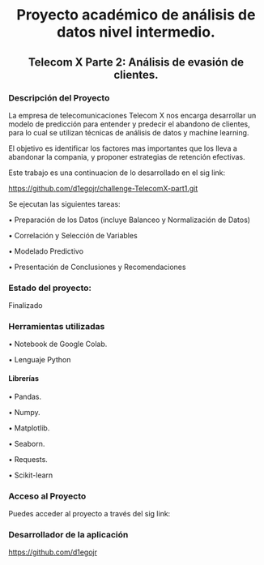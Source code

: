 <h1 align="center">Proyecto académico de análisis de datos nivel intermedio.</h1>

<h2 align="center">Telecom X Parte 2: Análisis de evasión de clientes.</h2>

<h3>Descripción del Proyecto</h3>

La empresa de telecomunicaciones Telecom X  nos encarga desarrollar un modelo de predicción para entender y predecir el abandono de clientes, para lo cual se utilizan técnicas de análisis de datos y machine learning.

El objetivo es identificar los factores mas importantes que los lleva a abandonar la compania, y proponer estrategias de retención efectivas.

Este trabajo es una continuacion de lo desarrollado en el sig link:

https://github.com/d1egojr/challenge-TelecomX-part1.git

Se ejecutan las siguientes tareas:

•	Preparación de los Datos (incluye Balanceo y Normalización de Datos)

•	Correlación y Selección de Variables

•	Modelado Predictivo

•	Presentación de Conclusiones y Recomendaciones

<h3>Estado del proyecto:</h3>

Finalizado 

<h3>Herramientas utilizadas</h3>

•	Notebook de Google Colab.

•	Lenguaje Python

<h4>Librerías</h4>

•	Pandas.

•	Numpy.

•	Matplotlib.

•	Seaborn.

•	Requests.

•	Scikit-learn

<h3>Acceso al Proyecto</h3>

Puedes acceder al proyecto a través del sig link: 



<h3>Desarrollador de la aplicación</h3>

https://github.com/d1egojr
